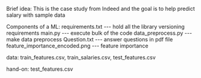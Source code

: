 Brief idea: This is the case study from Indeed and the goal is to help predict salary with sample data

Components of a ML:
requirements.txt --- hold all the library versioning requirements
main.py --- execute bulk of the code
data_preprocess.py --- make data preprocess
Question.txt --- answer questions in pdf file
feature_importance_encoded.png --- feature importance

data:
train_features.csv, train_salaries.csv, test_features.csv

hand-on:
test_features.csv